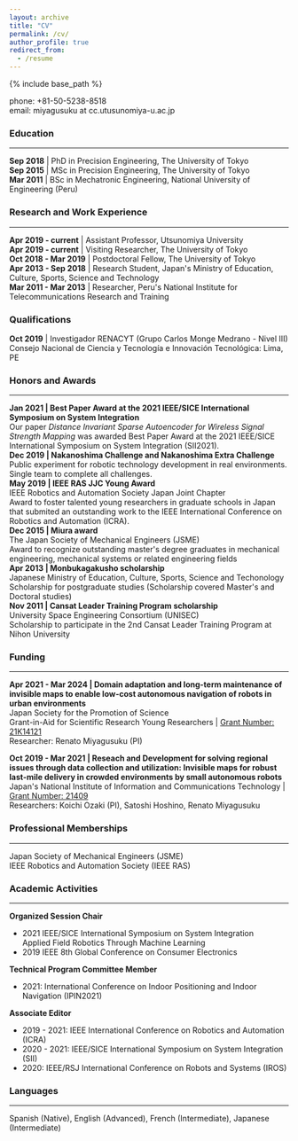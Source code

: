 ```yaml
---
layout: archive
title: "CV"
permalink: /cv/
author_profile: true
redirect_from:
  - /resume
---
```


{% include base_path %}

phone: +81-50-5238-8518 <br/>
email: miyagusuku at cc.utusunomiya-u.ac.jp <br/>

### Education
---
**Sep 2018**  | PhD in Precision Engineering, The University of Tokyo <br/>
**Sep 2015**  | MSc in Precision Engineering, The University of Tokyo <br/>
**Mar 2011**  | BSc in Mechatronic Engineering, National University of Engineering (Peru)

### Research and Work Experience
---
**Apr 2019 - current** | Assistant Professor, Utsunomiya University <br/>
**Apr 2019 - current** | Visiting Researcher, The University of Tokyo <br/>
**Oct 2018 - Mar 2019** | Postdoctoral Fellow, The University of Tokyo <br/>
**Apr 2013 - Sep 2018** | Research Student, Japan's Ministry of Education, Culture, Sports, Science and Technology <br/>
**Mar 2011 - Mar 2013** | Researcher, Peru's National Institute for Telecommunications Research and Training <br/>

### Qualifications
**Oct 2019** | Investigador RENACYT (Grupo Carlos Monge Medrano - Nivel III)<br/> Consejo Nacional de Ciencia y Tecnología e Innovación Tecnológica: Lima, PE

### Honors and Awards
---
**Jan 2021 | Best Paper Award at the 2021 IEEE/SICE International Symposium on System Integration** <br/>
Our paper *Distance Invariant Sparse Autoencoder for Wireless Signal Strength Mapping* was awarded Best Paper Award at the 2021 IEEE/SICE International Symposium on System Integration (SII2021). <br/>
**Dec 2019 | Nakanoshima Challenge and Nakanoshima Extra Challenge** <br/>
Public experiment for robotic technology development in real environments. <br/>
Single team to complete all challenges. <br/>
**May 2019 | IEEE RAS JJC Young Award** <br/>
IEEE Robotics and Automation Society Japan Joint Chapter <br/>
Award to foster talented young researchers in graduate schools in Japan that submited an outstanding work to the IEEE International Conference on Robotics and Automation (ICRA). <br/>
**Dec 2015 | Miura award** <br/>
The Japan Society of Mechanical Engineers (JSME) <br/>
Award to recognize outstanding master's degree graduates in mechanical engineering, mechanical systems or related engineering fields <br/>
**Apr 2013 | Monbukagakusho scholarship** <br/>
Japanese Ministry of Education, Culture, Sports, Science and Techonology <br/>
Scholarship for postgraduate studies (Scholarship covered Master's and Doctoral studies) <br/>
**Nov 2011 | Cansat Leader Training Program scholarship** <br/>
University Space Engineering Consortium (UNISEC) <br/>
Scholarship to participate in the 2nd Cansat Leader Training Program at Nihon University <br/>

### Funding
---
**Apr 2021 - Mar 2024 | Domain adaptation and long-term maintenance of invisible maps to enable low-cost autonomous navigation of robots in urban environments** <br/>
Japan Society for the Promotion of Science <br/>
Grant-in-Aid for Scientific Research Young Researchers | [Grant Number: 21K14121](https://kaken.nii.ac.jp/ja/grant/KAKENHI-PROJECT-21K14121/)<br/>
Researcher: Renato Miyagusuku (PI)<br/>

**Oct 2019 - Mar 2021 | Reseach and Development for solving regional issues through data collection and utilization: Invisible maps for robust last-mile delivery in crowded environments by small autonomous robots** <br/>
Japan's National Institute of Information and Communications Technology | [Grant Number: 21409](https://www.nict.go.jp/collabo/commission/k_21409.html)<br/>
Researchers: Koichi Ozaki (PI), Satoshi Hoshino, Renato Miyagusuku <br/>

### Professional Memberships
---
Japan Society of Mechanical Engineers (JSME) <br/>
IEEE Robotics and Automation Society (IEEE RAS) <br/>

### Academic Activities
---
**Organized Session Chair** <br/>
* 2021 IEEE/SICE International Symposium on System Integration <br/>
  Applied Field Robotics Through Machine Learning
* 2019 IEEE 8th Global Conference on Consumer Electronics

**Technical Program Committee Member**
* 2021: International Conference on Indoor Positioning and Indoor Navigation (IPIN2021)

**Associate Editor** <br/>
* 2019 - 2021: IEEE International Conference on Robotics and Automation (ICRA)
* 2020 - 2021: IEEE/SICE International Symposium on System Integration (SII)
* 2020: IEEE/RSJ International Conference on Robots and Systems (IROS)

### Languages
---
Spanish (Native), English (Advanced), French (Intermediate), Japanese (Intermediate) <br/>
